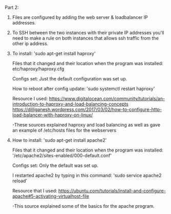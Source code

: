 Part 2:

1. Files are configured by adding the web server & loadbalancer IP addresses.

2. To SSH between the two instances with their private IP addresses you'll need to make a rule on both instances that allows ssh traffic from the other ip address.

3. To install: 'sudo apt-get install haproxy'

   Files that it changed and their location when the program was installed: etc/haproxy/haproxy.cfg
   
   Configs set: Just the default configuration was set up.
   
   How to reboot after config update: 'sudo systemctl restart haproxy'
   
   Resource I used: https://www.digitalocean.com/community/tutorials/an-introduction-to-haproxy-and-load-balancing-concepts
                    https://dilliganesh.wordpress.com/2017/03/02/how-to-configure-http-load-balancer-with-haproxy-on-linux/
                    
     -These sources explained haproxy and load balancing as well as gave an example of /etc/hosts files for the webservers
   
   
   
   
4. How to install: 'sudo apt-get install apache2'

   Files that it changed and their location when the program was installed: '/etc/apache2/sites-enabled/000-default.conf'
   
   Configs set: Only the default was set up.
   
   I restarted apache2 by typing in this command: 'sudo service apache2 reload'
   
   Resource that I used: https://ubuntu.com/tutorials/install-and-configure-apache#5-activating-virtualhost-file
   
      -This source explained some of the basics for the apache program. 
